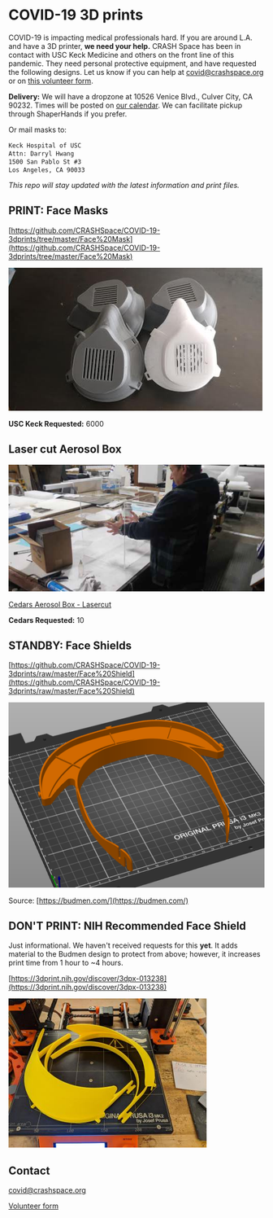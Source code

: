 # COVID-19 3D prints

COVID-19 is impacting medical professionals hard. If you are around L.A. and have a 3D printer, **we need your help.** CRASH Space has been in contact with USC Keck Medicine and others on the front line of this pandemic. They need personal protective equipment, and have requested the following designs. Let us know if you can help at covid@crashspace.org or on [this volunteer form](https://docs.google.com/forms/d/e/1FAIpQLSczant_0pGT0tIEJhOTPQsQpFoTAtQAkubEGK8ArdoSDPgAVQ/viewform).

**Delivery:** We will have a dropzone at 10526 Venice Blvd., Culver City, CA 90232. Times will be posted on [our calendar](https://calendar.google.com/calendar/embed?src=crashspacela@gmail.com&ctz=America/Los_Angeles). We can facilitate pickup through ShaperHands if you prefer.

Or mail masks to:
```
Keck Hospital of USC
Attn: Darryl Hwang
1500 San Pablo St #3
Los Angeles, CA 90033
```

*This repo will stay updated with the latest information and print files.*

## PRINT: Face Masks
[https://github.com/CRASHSpace/COVID-19-3dprints/tree/master/Face%20Mask](https://github.com/CRASHSpace/COVID-19-3dprints/tree/master/Face%20Mask)

![Finished Face masks](https://raw.githubusercontent.com/CRASHSpace/COVID-19-3dprints/master/images/facemask_USCV2-print.jpg)

**USC Keck Requested:** 6000

## Laser cut Aerosol Box
![Cedars Aerosol Box](https://github.com/CRASHSpace/COVID-19-3dprints/blob/master/images/aersolbox-no-patient.png)

[Cedars Aerosol Box - Lasercut](https://github.com/CRASHSpace/COVID-19-3dprints/raw/master/Cedars%20Aerosol%20Box)

**Cedars Requested:** 10



## STANDBY: Face Shields
[https://github.com/CRASHSpace/COVID-19-3dprints/raw/master/Face%20Shield](https://github.com/CRASHSpace/COVID-19-3dprints/raw/master/Face%20Shield)

![Face shield](https://raw.githubusercontent.com/CRASHSpace/COVID-19-3dprints/master/images/faceshield-singlecopy.png)

Source: [https://budmen.com/](https://budmen.com/)


## DON'T PRINT: NIH Recommended Face Shield
Just informational. We haven't received requests for this **yet**. It adds material to the Budmen design to protect from above; however, it increases print time from 1 hour to ~4 hours.

[https://3dprint.nih.gov/discover/3dpx-013238](https://3dprint.nih.gov/discover/3dpx-013238)

![NIH Face Shield](https://raw.githubusercontent.com/CRASHSpace/COVID-19-3dprints/master/images/facemask_NIH_DtM-v3.0-print.jpg)





## Contact
covid@crashspace.org

[Volunteer form](https://docs.google.com/forms/d/e/1FAIpQLSczant_0pGT0tIEJhOTPQsQpFoTAtQAkubEGK8ArdoSDPgAVQ/viewform)
